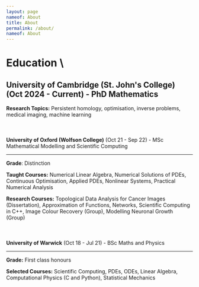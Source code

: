 ```yaml
---
layout: page
nameof: About
title: About
permalink: /about/
nameof: About
---
```

# Education \

**University of Cambridge (St. John's College)** (Oct 2024 - Current) - PhD Mathematics
---
**Research Topics:** Persistent homology, optimisation, inverse problems, medical imaging, machine learning \
\
\
\
**University of Oxford (Wolfson College)** (Oct 21 - Sep 22) - MSc Mathematical Modelling and Scientific Computing

---

**Grade**: Distinction

**Taught Courses:** Numerical Linear Algebra, Numerical Solutions of PDEs, Continuous Optimisation, Applied PDEs, Nonlinear Systems, Practical Numerical Analysis

**Research Courses:** Topological Data Analysis for Cancer Images (Dissertation), Approximation of Functions, Networks, Scientific Computing in C++, Image Colour Recovery (Group), Modelling Neuronal Growth (Group)\
\
\
\
**University of Warwick** (Oct 18 - Jul 21) - BSc Maths and Physics

---

**Grade:** First class honours

**Selected Courses:** Scientific Computing, PDEs, ODEs, Linear Algebra, Computational Physics (C and Python), Statistical Mechanics


